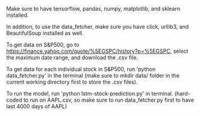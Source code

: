 Make sure to have tensorflow, pandas, numpy, matplotlib, and sklearn installed.

In addition, to use the data_fetcher, make sure you have click, urllib3,
and BeautifulSoup installed as well.

To get data on S&P500, go to https://finance.yahoo.com/quote/%5EGSPC/history?p=%5EGSPC,
select the maximum date range, and download the .csv file.

To get data for each individual stock in S&P500, run 'python data_fetcher.py' in
the terminal (make sure to mkdir data/ folder in the current working directory first
to store the .csv files).

To run the model, run 'python lstm-stock-prediction.py' in terminal. (hard-coded to
run on AAPL.csv, so make sure to run data_fetcher.py first to have last 4000 days
of AAPL)
